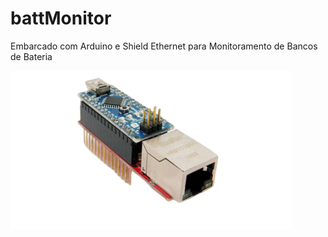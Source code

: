 # battMonitor
Embarcado com Arduino e Shield Ethernet para Monitoramento de Bancos de Bateria

![Texto Alternativo](28j60.png)
